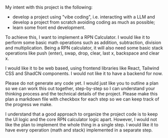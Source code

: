 My intent with this project is the following:

- develop a project using "vibe coding", i.e. interacting with a LLM and develop a project from scratch avoiding coding as much as possible;
- learn some front end development.

To achieve this, I want to implement a RPN Calculator. I would like it to perform some basic math operations such as addition, subtraction, division and multiplication. Being a RPN calculator, it will also need some basic stack operations like push (enter), swap, drop, clear, last x, backspace and clear x.

I would like it to be web based, using frontend libraries like React, Tailwind CSS and ShadCN components. I would not like it to have a backend for now.

Please do not generate any code yet. I would just like you to outline a plan so we can work this out together, step-by-step so I can understand your thinking process and the technical details of the project. Please make this plan a markdown file with checkbox for each step so we can keep track of the progress we make.

I understand that a good approach to organize the project code is to keep the UI logic and the core RPN calculator logic apart. However, I would not like the plan to implement the whole thing in a single step. I would like it to have every operation (math and stack) implemented in a separate step.
